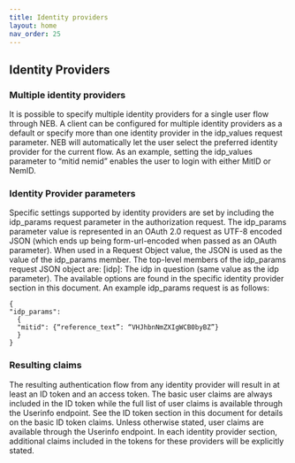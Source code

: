```yaml
---
title: Identity providers
layout: home
nav_order: 25
---
```


## Identity Providers

### Multiple identity providers
It is possible to specify multiple identity providers for a single user flow through NEB.
A client can be configured for multiple identity providers as a default or specify more than one identity provider in the idp_values request parameter.
NEB will automatically let the user select the preferred identity provider for the current flow.
As an example, setting the idp_values parameter to “mitid nemid” enables the user to login with either MitID or NemID.

### Identity Provider parameters
Specific settings supported by identity providers are set by including the idp_params request parameter in the authorization request.
The idp_params parameter value is represented in an OAuth 2.0 request as UTF-8 encoded JSON (which ends up being form-url-encoded when passed as an OAuth parameter). When used in a Request Object value, the JSON is used as the value of the idp_params member.
The top-level members of the idp_params request JSON object are:
[idp]: The idp in question (same value as the idp parameter).
The available options are found in the specific identity provider section in this document.
An example idp_params request is as follows:

```
{
"idp_params":
  {
  "mitid": {“reference_text”: “VHJhbnNmZXIgWCB0byBZ”}
  }
}
```

### Resulting claims
The resulting authentication flow from any identity provider will result in at least an ID token and an access token. The basic user claims are always included in the ID token while the full list of user claims is available through the Userinfo endpoint.
See the ID token section in this document for details on the basic ID token claims.
Unless otherwise stated, user claims are available through the Userinfo endpoint. In each identity provider section, additional claims included in the tokens for these providers will be explicitly stated.
